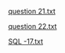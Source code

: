 [question 21.txt](https://github.com/Zainab-Gandomi/zainab/files/7780772/question.21.txt)



[question 22.txt](https://github.com/Zainab-Gandomi/zainab/files/7780773/question.22.txt)



[SQL -17.txt](https://github.com/Zainab-Gandomi/zainab/files/7780775/SQL.-17.txt)
